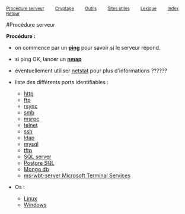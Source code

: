 <sub>[Procédure serveur](server_procedure.md)&nbsp; &nbsp; &nbsp; &nbsp; &nbsp;[Cryptage](cryptage.md)&nbsp; &nbsp; &nbsp; &nbsp; &nbsp;[Outils](tools.md)&nbsp; &nbsp; &nbsp; &nbsp; &nbsp;[Sites utiles](useful_website.md)&nbsp; &nbsp; &nbsp; &nbsp; &nbsp;[Lexique](lexique.md)&nbsp; &nbsp; &nbsp; &nbsp; &nbsp;[Index](index.md)</sub>
<sub>[Retour](home.md)</sub>

#Procédure serveur

**Procédure :**
- on commence par un **[ping](ping.md)** pour savoir si le serveur répond.
- si ping OK, lancer un **[nmap](nmap.md)**
- éventuellement utiliser [netstat](netstat.md) pour plus d'informations ??????

- liste des différents ports identifiables :
  - [http](web_server.md)
  - [ftp](ftp.md)
  - [rsync](rsync.md)
  - [smb](smb.md)
  - [msrpc](msrpc.md)
  - [telnet](telnet.md)
  - [ssh](ssh.md)
  - [ldap](ldap.md)
  - [mysql](mysql.md)
  - [tftp](tftp.md)
  - [SQL server](sql_server.md)
  - [Postgre SQL](postgresql.md)
  - [Mongo db](mongo_db.md)
  - [ms-wbt-server Microsoft Terminal Services](microsoft_terminal_services.md)

- Os :
  - [Linux](linux.md)
  - [Windows](windows.md) 
